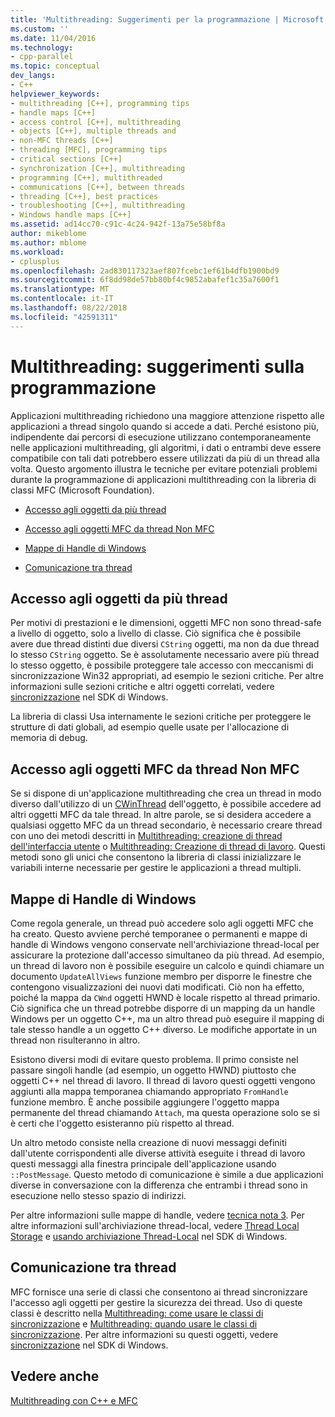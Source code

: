 ```yaml
---
title: 'Multithreading: Suggerimenti per la programmazione | Microsoft Docs'
ms.custom: ''
ms.date: 11/04/2016
ms.technology:
- cpp-parallel
ms.topic: conceptual
dev_langs:
- C++
helpviewer_keywords:
- multithreading [C++], programming tips
- handle maps [C++]
- access control [C++], multithreading
- objects [C++], multiple threads and
- non-MFC threads [C++]
- threading [MFC], programming tips
- critical sections [C++]
- synchronization [C++], multithreading
- programming [C++], multithreaded
- communications [C++], between threads
- threading [C++], best practices
- troubleshooting [C++], multithreading
- Windows handle maps [C++]
ms.assetid: ad14cc70-c91c-4c24-942f-13a75e58bf8a
author: mikeblome
ms.author: mblome
ms.workload:
- cplusplus
ms.openlocfilehash: 2ad830117323aef807fcebc1ef61b4dfb1900bd9
ms.sourcegitcommit: 6f8dd98de57bb80bf4c9852abafef1c35a7600f1
ms.translationtype: MT
ms.contentlocale: it-IT
ms.lasthandoff: 08/22/2018
ms.locfileid: "42591311"
---
```

# <a name="multithreading-programming-tips"></a>Multithreading: suggerimenti sulla programmazione
Applicazioni multithreading richiedono una maggiore attenzione rispetto alle applicazioni a thread singolo quando si accede a dati. Perché esistono più, indipendente dai percorsi di esecuzione utilizzano contemporaneamente nelle applicazioni multithreading, gli algoritmi, i dati o entrambi deve essere compatibile con tali dati potrebbero essere utilizzati da più di un thread alla volta. Questo argomento illustra le tecniche per evitare potenziali problemi durante la programmazione di applicazioni multithreading con la libreria di classi MFC (Microsoft Foundation).  
  
- [Accesso agli oggetti da più thread](#_core_accessing_objects_from_multiple_threads)  
  
- [Accesso agli oggetti MFC da thread Non MFC](#_core_accessing_mfc_objects_from_non.2d.mfc_threads)  
  
- [Mappe di Handle di Windows](#_core_windows_handle_maps)  
  
- [Comunicazione tra thread](#_core_communicating_between_threads)  
  
##  <a name="_core_accessing_objects_from_multiple_threads"></a> Accesso agli oggetti da più thread  
 
Per motivi di prestazioni e le dimensioni, oggetti MFC non sono thread-safe a livello di oggetto, solo a livello di classe. Ciò significa che è possibile avere due thread distinti due diversi `CString` oggetti, ma non da due thread lo stesso `CString` oggetto. Se è assolutamente necessario avere più thread lo stesso oggetto, è possibile proteggere tale accesso con meccanismi di sincronizzazione Win32 appropriati, ad esempio le sezioni critiche. Per altre informazioni sulle sezioni critiche e altri oggetti correlati, vedere [sincronizzazione](http://msdn.microsoft.com/library/windows/desktop/ms686353) nel SDK di Windows.  
  
La libreria di classi Usa internamente le sezioni critiche per proteggere le strutture di dati globali, ad esempio quelle usate per l'allocazione di memoria di debug.  
  
##  <a name="_core_accessing_mfc_objects_from_non.2d.mfc_threads"></a> Accesso agli oggetti MFC da thread Non MFC  
 
Se si dispone di un'applicazione multithreading che crea un thread in modo diverso dall'utilizzo di un [CWinThread](../mfc/reference/cwinthread-class.md) dell'oggetto, è possibile accedere ad altri oggetti MFC da tale thread. In altre parole, se si desidera accedere a qualsiasi oggetto MFC da un thread secondario, è necessario creare thread con uno dei metodi descritti in [Multithreading: creazione di thread dell'interfaccia utente](../parallel/multithreading-creating-user-interface-threads.md) o [Multithreading: Creazione di thread di lavoro](../parallel/multithreading-creating-worker-threads.md). Questi metodi sono gli unici che consentono la libreria di classi inizializzare le variabili interne necessarie per gestire le applicazioni a thread multipli.  
  
##  <a name="_core_windows_handle_maps"></a> Mappe di Handle di Windows  
 
Come regola generale, un thread può accedere solo agli oggetti MFC che ha creato. Questo avviene perché temporanee o permanenti e mappe di handle di Windows vengono conservate nell'archiviazione thread-local per assicurare la protezione dall'accesso simultaneo da più thread. Ad esempio, un thread di lavoro non è possibile eseguire un calcolo e quindi chiamare un documento `UpdateAllViews` funzione membro per disporre le finestre che contengono visualizzazioni dei nuovi dati modificati. Ciò non ha effetto, poiché la mappa da `CWnd` oggetti HWND è locale rispetto al thread primario. Ciò significa che un thread potrebbe disporre di un mapping da un handle Windows per un oggetto C++, ma un altro thread può eseguire il mapping di tale stesso handle a un oggetto C++ diverso. Le modifiche apportate in un thread non risulteranno in altro.  
  
Esistono diversi modi di evitare questo problema. Il primo consiste nel passare singoli handle (ad esempio, un oggetto HWND) piuttosto che oggetti C++ nel thread di lavoro. Il thread di lavoro questi oggetti vengono aggiunti alla mappa temporanea chiamando appropriato `FromHandle` funzione membro. È anche possibile aggiungere l'oggetto mappa permanente del thread chiamando `Attach`, ma questa operazione solo se si è certi che l'oggetto esisteranno più rispetto al thread.  
  
Un altro metodo consiste nella creazione di nuovi messaggi definiti dall'utente corrispondenti alle diverse attività eseguite i thread di lavoro questi messaggi alla finestra principale dell'applicazione usando `::PostMessage`. Questo metodo di comunicazione è simile a due applicazioni diverse in conversazione con la differenza che entrambi i thread sono in esecuzione nello stesso spazio di indirizzi.  
  
Per altre informazioni sulle mappe di handle, vedere [tecnica nota 3](../mfc/tn003-mapping-of-windows-handles-to-objects.md). Per altre informazioni sull'archiviazione thread-local, vedere [Thread Local Storage](http://msdn.microsoft.com/library/windows/desktop/ms686749) e [usando archiviazione Thread-Local](http://msdn.microsoft.com/library/windows/desktop/ms686991) nel SDK di Windows.  
  
##  <a name="_core_communicating_between_threads"></a> Comunicazione tra thread  
 
MFC fornisce una serie di classi che consentono ai thread sincronizzare l'accesso agli oggetti per gestire la sicurezza dei thread. Uso di queste classi è descritto nella [Multithreading: come usare le classi di sincronizzazione](../parallel/multithreading-how-to-use-the-synchronization-classes.md) e [Multithreading: quando usare le classi di sincronizzazione](../parallel/multithreading-when-to-use-the-synchronization-classes.md). Per altre informazioni su questi oggetti, vedere [sincronizzazione](http://msdn.microsoft.com/library/windows/desktop/ms686353) nel SDK di Windows.  
  
## <a name="see-also"></a>Vedere anche  

[Multithreading con C++ e MFC](../parallel/multithreading-with-cpp-and-mfc.md)